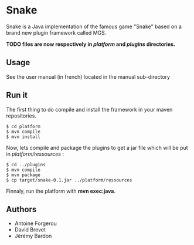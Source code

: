 # Snake
Snake is a Java implementation of the famous game "Snake" based
on a brand new plugin framework called MGS.

**TODO files are now respectively in *platform* and *plugins* directories.**
## Usage
See the user manual (in french) located in the manual sub-directory

## Run it
The first thing to do compile and install the framework in your maven repositories.

```
$ cd platform
$ mvn compile
$ mvn install
```

Now, lets compile and package the plugins to get a jar file which will be put in *platform/ressources* :

```
$ cd ../plugins
$ mvn compile
$ mvn package
$ cp target/snake-0.1.jar ../platform/ressources
```

Finnaly, run the platform with **mvn exec:java**.


## Authors
* Antoine Forgerou
* David Brevet
* Jérémy Bardon
